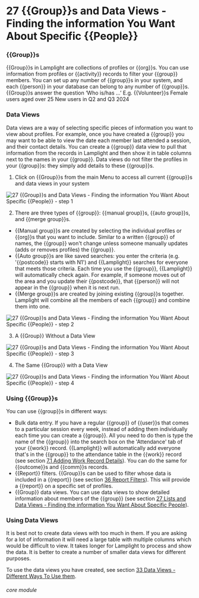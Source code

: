 # 27 {{Group}}s and Data Views - Finding the information You Want About Specific {{People}}

### {{Group}}s
{{Group}}s in Lamplight are collections of profiles or {{org}}s. You can use information from profiles or {{activity}} records to filter your {{group}} members.
You can set up any number of {{group}}s in your system, and each {{person}} in your database can belong to any number of {{group}}s. 
{{Group}}s answer the question ‘Who is/has …’ E.g.
{{Volunteer}}s
Female users aged over 25
New users in Q2 and Q3 2024

### Data Views
Data views are a way of selecting specific pieces of information you want to view about profiles.
For example, once you have created a {{group}} you may want to be able to view the date each member last attended a session, and their contact details. You can create a {{group}} data view to pull that information from the records in Lamplight and then show it in table columns next to the names in your {{group}}.
Data views do not filter the profiles in your {{group}}s: they simply add details to these {{group}}s.

1. Click on {{Group}}s from the main Menu to access all current {{group}}s and data views in your system

![27 {{Group}}s and Data Views - Finding the information You Want About Specific {{People}} - step 1](27_Lists_and_Data_Views_-_Finding_the_information_You_Want_About_Specific_Profile_im_1.png)

2. There are three types of {{group}}: {{manual group}}s, {{auto group}}s, and {{merge group}}s.
- {{Manual group}}s are created by selecting the individual profiles or {{org}}s that you want to include. Similar to a written {{group}} of names, the {{group}} won&#039;t change unless someone manually updates (adds or removes profiles) the {{group}}.
- {{Auto group}}s are like saved searches: you enter the criteria (e.g. &#039;{{postcode}} starts with N1&#039;) and {{Lamplight}} searches for everyone that meets those criteria. Each time you use the {{group}}, {{Lamplight}} will automatically check again. For example, if someone moves out of the area and you update their {{postcode}}, that {{person}} will not appear in the {{group}} when it is next run.
- {{Merge group}}s are created by joining existing {{group}}s together. Lamplight will combine all the members of each {{group}} and combine them into one.

![27 {{Group}}s and Data Views - Finding the information You Want About Specific {{People}} - step 2](27_Lists_and_Data_Views_-_Finding_the_information_You_Want_About_Specific_Profile_im_2.png)

3. A {{Group}} Without a Data View

![27 {{Group}}s and Data Views - Finding the information You Want About Specific {{People}} - step 3](27_Lists_and_Data_Views_-_Finding_the_information_You_Want_About_Specific_Profile_im_3.png)

4. The Same {{Group}} with a Data View

![27 {{Group}}s and Data Views - Finding the information You Want About Specific {{People}} - step 4](27_Lists_and_Data_Views_-_Finding_the_information_You_Want_About_Specific_Profile_im_4.png)

### Using {{Group}}s
You can use {{group}}s in different ways:
- Bulk data entry. If you have a regular {{group}} of {{user}}s that comes to a particular session every week, instead of adding them individually each time you can create a {{group}}. All you need to do then is type the name of the {{group}} into the search box on the 'Attendance' tab of your {{work}} record. {{Lamplight}} will automatically add everyone that's in the {{group}} to the attendance table in the {{work}} record (see section [7.1 Adding Work Record Details](/help/index/p/7.1)). You can do the same for {{outcome}}s and {{comm}}s records.
- {{Report}} filters. {{Group}}s can be used to filter whose data is included in a {{report}} (see section [36 Report Filters](/help/index/p/36)). This will provide a {{report}} on a specific set of profiles.
- {{Group}} data views. You can use data views to show detailed information about members of the {{group}} (see section [27 Lists and Data Views - Finding the information You Want About Specific People](/help/index/p/27)).

### Using Data Views
It is best not to create data views with too much in them. If you are asking for a lot of information it will need a large table with multiple columns which would be difficult to view. It takes longer for Lamplight to process and show the data. It is better to create a number of smaller data views for different purposes.

To use the data views you have created, see section [33 Data Views - Different Ways To Use them](https://new.lamplight.online/en/help/index/p/33).


###### core module
